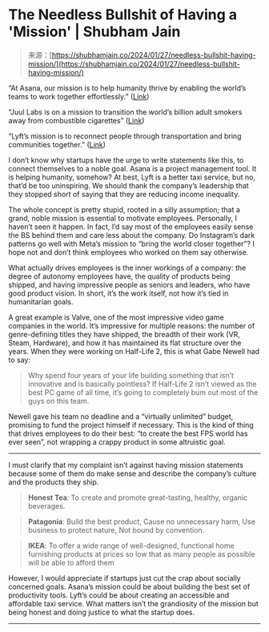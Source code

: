 <!--yml
category: 未分类
date: 2024-05-27 15:15:15
-->

# The Needless Bullshit of Having a 'Mission' | Shubham Jain

> 来源：[https://shubhamjain.co/2024/01/27/needless-bullshit-having-mission/](https://shubhamjain.co/2024/01/27/needless-bullshit-having-mission/)

 “At Asana, our mission is to help humanity thrive by enabling the world’s teams to work together effortlessly.” ([Link](https://asana.com/inside-asana/mission))

“Juul Labs is on a mission to transition the world’s billion adult smokers away from combustible cigarettes” ([Link](https://www.juullabs.com/about/company/))

“Lyft’s mission is to reconnect people through transportation and bring communities together.” ([Link](https://twitter.com/lyft/status/577558134698348544?lang=en))

I don’t know why startups have the urge to write statements like this, to connect themselves to a noble goal. Asana is a project management tool. It is helping humanity, somehow? At best, Lyft is a better taxi service, but no, that’d be too uninspiring. We should thank the company’s leadership that they stopped short of saying that they are reducing income inequality.

The whole concept is pretty stupid, rooted in a silly assumption; that a grand, noble mission is essential to motivate employees. Personally, I haven’t seen it happen. In fact, I’d say most of the employees easily sense the BS behind them and care less about the company. Do Instagram’s dark patterns go well with Meta’s mission to “bring the world closer together”? I hope not and don’t think employees who worked on them say otherwise.

What actually drives employees is the inner workings of a company: the degree of autonomy employees have, the quality of products being shipped, and having impressive people as seniors and leaders, who have good product vision. In short, it’s the work itself, not how it’s tied in humanitarian goals.

A great example is Valve, one of the most impressive video game companies in the world. It’s impressive for multiple reasons: the number of genre-defining titles they have shipped, the breadth of their work (VR, Steam, Hardware), and how it has maintained its flat structure over the years. When they were working on Half-Life 2, this is what Gabe Newell had to say:

> Why spend four years of your life building something that isn’t innovative and is basically pointless? If Half-Life 2 isn’t viewed as the best PC game of all time, it’s going to completely bum out most of the guys on this team.

Newell gave his team no deadline and a “virtually unlimited” budget, promising to fund the project himself if necessary. This is the kind of thing that drives employees to do their best: “to create the best FPS world has ever seen”, not wrapping a crappy product in some altruistic goal.

* * *

I must clarify that my complaint isn’t against having mission statements because some of them do make sense and describe the company’s culture and the products they ship.

> **Honest Tea**: To create and promote great-tasting, healthy, organic beverages.

> **Patagonia**: Build the best product, Cause no unnecessary harm, Use business to protect nature, Not bound by convention.

> **IKEA**: To offer a wide range of well-designed, functional home furnishing products at prices so low that as many people as possible will be able to afford them

However, I would appreciate if startups just cut the crap about socially concerned goals. Asana’s mission could be about building the best set of productivity tools. Lyft’s could be about creating an accessible and affordable taxi service. What matters isn’t the grandiosity of the mission but being honest and doing justice to what the startup does.

* * *